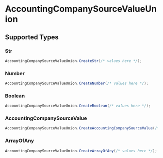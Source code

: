 # AccountingCompanySourceValueUnion


## Supported Types

### Str

```csharp
AccountingCompanySourceValueUnion.CreateStr(/* values here */);
```

### Number

```csharp
AccountingCompanySourceValueUnion.CreateNumber(/* values here */);
```

### Boolean

```csharp
AccountingCompanySourceValueUnion.CreateBoolean(/* values here */);
```

### AccountingCompanySourceValue

```csharp
AccountingCompanySourceValueUnion.CreateAccountingCompanySourceValue(/* values here */);
```

### ArrayOfAny

```csharp
AccountingCompanySourceValueUnion.CreateArrayOfAny(/* values here */);
```
